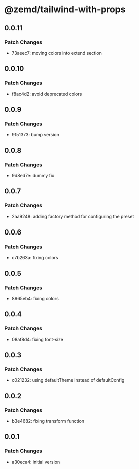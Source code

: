 # @zemd/tailwind-with-props

## 0.0.11

### Patch Changes

- 73aeec7: moving colors into extend section

## 0.0.10

### Patch Changes

- f8ac4d2: avoid deprecated colors

## 0.0.9

### Patch Changes

- 9f51373: bump version

## 0.0.8

### Patch Changes

- 9d8ed7e: dummy fix

## 0.0.7

### Patch Changes

- 2aa9248: adding factory method for configuring the preset

## 0.0.6

### Patch Changes

- c7b263a: fixing colors

## 0.0.5

### Patch Changes

- 8965eb4: fixing colors

## 0.0.4

### Patch Changes

- 08af8d4: fixing font-size

## 0.0.3

### Patch Changes

- c021232: using defaultTheme instead of defaultConfig

## 0.0.2

### Patch Changes

- b3e4682: fixing transform function

## 0.0.1

### Patch Changes

- a30eca4: initial version
